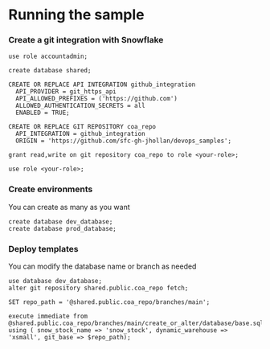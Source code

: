 # Running the sample

### Create a git integration with Snowflake

```
use role accountadmin;

create database shared;

CREATE OR REPLACE API INTEGRATION github_integration
  API_PROVIDER = git_https_api
  API_ALLOWED_PREFIXES = ('https://github.com')
  ALLOWED_AUTHENTICATION_SECRETS = all
  ENABLED = TRUE;

CREATE OR REPLACE GIT REPOSITORY coa_repo
  API_INTEGRATION = github_integration
  ORIGIN = 'https://github.com/sfc-gh-jhollan/devops_samples';

grant read,write on git repository coa_repo to role <your-role>;

use role <your-role>;
```

### Create environments
You can create as many as you want

```
create database dev_database;
create database prod_database;
```

### Deploy templates
You can modify the database name or branch as needed

```
use database dev_database;
alter git repository shared.public.coa_repo fetch;

SET repo_path = '@shared.public.coa_repo/branches/main';

execute immediate from @shared.public.coa_repo/branches/main/create_or_alter/database/base.sql using ( snow_stock_name => 'snow_stock', dynamic_warehouse => 'xsmall', git_base => $repo_path);
```